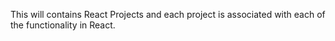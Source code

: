 This will contains React Projects and each project is associated with each of the functionality in React.
